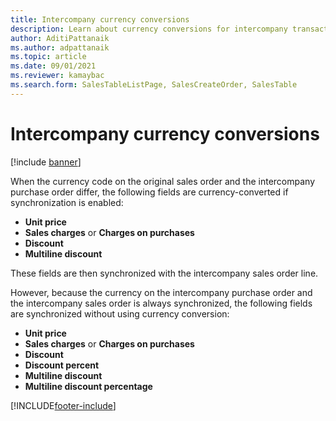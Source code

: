 ```yaml
---
title: Intercompany currency conversions
description: Learn about currency conversions for intercompany transactions, including a list of fields that are currency converted when synchronized.
author: AditiPattanaik
ms.author: adpattanaik
ms.topic: article
ms.date: 09/01/2021
ms.reviewer: kamaybac
ms.search.form: SalesTableListPage, SalesCreateOrder, SalesTable
---
```


# Intercompany currency conversions

[!include [banner](../../includes/banner.md)]

When the currency code on the original sales order and the intercompany purchase order differ, the following fields are currency-converted if synchronization is enabled:

- **Unit price**
- **Sales charges** or **Charges on purchases**
- **Discount**
- **Multiline discount**

These fields are then synchronized with the intercompany sales order line.

However, because the currency on the intercompany purchase order and the intercompany sales order is always synchronized, the following fields are synchronized without using currency conversion:

- **Unit price**
- **Sales charges** or **Charges on purchases**
- **Discount**
- **Discount percent**
- **Multiline discount**
- **Multiline discount percentage**

[!INCLUDE[footer-include](../../includes/footer-banner.md)]
